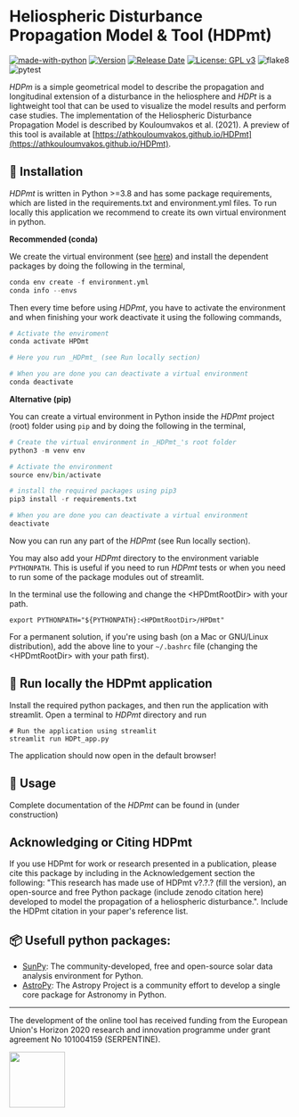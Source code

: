 # Heliospheric Disturbance Propagation Model & Tool (HDPmt)

[![made-with-python](https://img.shields.io/badge/Made%20with-Python-1f425f.svg)](https://www.python.org/)
[![Version](https://img.shields.io/github/v/release/AthKouloumvakos/HDPmt)](https://github.com/AthKouloumvakos/HDPmt/releases)
[![Release Date](https://img.shields.io/github/release-date/AthKouloumvakos/HDPmt)](https://github.com/AthKouloumvakos/HDPmt/releases)
[![License: GPL v3](https://img.shields.io/badge/License-GPL%20v3-blue.svg)](https://www.gnu.org/licenses/gpl-3.0)
![flake8](https://github.com/AthKouloumvakos/HDPmt/actions/workflows/flake8.yml/badge.svg)
![pytest](https://github.com/AthKouloumvakos/HDPmt/actions/workflows/pytest.yml/badge.svg)

_HDPm_ is a simple geometrical model to describe the propagation and longitudinal extension of a disturbance
in the heliosphere and _HDPt_ is a lightweight tool that can be used to visualize the model results and perform
case studies. The implementation of the Heliospheric Disturbance Propagation Model is described by Kouloumvakos et al. (2021).
A preview of this tool is available at [https://athkouloumvakos.github.io/HDPmt](https://athkouloumvakos.github.io/HDPmt).

## 💾 Installation

_HDPmt_ is written in Python >=3.8 and has some package requirements, which are listed in the requirements.txt and environment.yml files.
To run locally this application we recommend to create its own virtual environment in python.

**Recommended (conda)**

We create the virtual environment (see [here](https://conda.io/projects/conda/en/latest/user-guide/tasks/manage-environments.html)) and install the dependent packages by doing the following in the terminal,

```python
conda env create -f environment.yml
conda info --envs
```

Then every time before using _HDPmt_, you have to activate the environment and when finishing your work deactivate it using the following commands,

```python
# Activate the enviroment
conda activate HPDmt

# Here you run _HDPmt_ (see Run locally section)

# When you are done you can deactivate a virtual environment
conda deactivate
```

**Alternative (pip)**

You can create a virtual environment in Python inside the _HDPmt_ project (root) folder using ```pip``` and by doing the following in the terminal,

```python
# Create the virtual environment in _HDPmt_'s root folder
python3 -m venv env

# Activate the environment
source env/bin/activate

# install the required packages using pip3
pip3 install -r requirements.txt

# When you are done you can deactivate a virtual environment
deactivate
```

Now you can run any part of the _HDPmt_ (see Run locally section).

You may also add your _HDPmt_ directory to the environment variable ```PYTHONPATH```. This is useful if you need to run _HDPmt_ tests or when you need to run some of the package modules out of streamlit.

In the terminal use the following and change the \<HPDmtRootDir\> with your path.

```
export PYTHONPATH="${PYTHONPATH}:<HPDmtRootDir>/HPDmt"
```

For a permanent solution, if you're using bash (on a Mac or GNU/Linux distribution), add the above line to your ```~/.bashrc``` file (changing the \<HPDmtRootDir\> with your path first).

## 🐾 Run locally the HDPmt application

Install the required python packages, and then run the application with streamlit. Open a terminal to _HDPmt_ directory and run

```
# Run the application using streamlit
streamlit run HDPt_app.py
```
The application should now open in the default browser!

## 📙 Usage

Complete documentation of the _HDPmt_ can be found in (under construction)

## Acknowledging or Citing HDPmt

If you use HDPmt for work or research presented in a publication, please cite this package by including in the Acknowledgement section the following: "This research has made use of HDPmt v?.?.? (fill the version), an open-source and free Python package (include zenodo citation here) developed to model the propagation of a heliospheric disturbance.". Include the HDPmt citation in your paper's reference list.

## 📦 Usefull python packages:

- [SunPy](https://sunpy.org/): The community-developed, free and open-source solar data analysis environment for Python.
- [AstroPy](https://www.astropy.org/): The Astropy Project is a community effort to develop a single core package for Astronomy in Python.

-----

The development of the online tool has received funding from the European Union's Horizon 2020 research and innovation programme under grant agreement No 101004159 (SERPENTINE).

[<img src="https://serpentine-h2020.eu/wp-content/uploads/2021/02/SERPENTINE_logo_new.png" height="100">](https://serpentine-h2020.eu)
